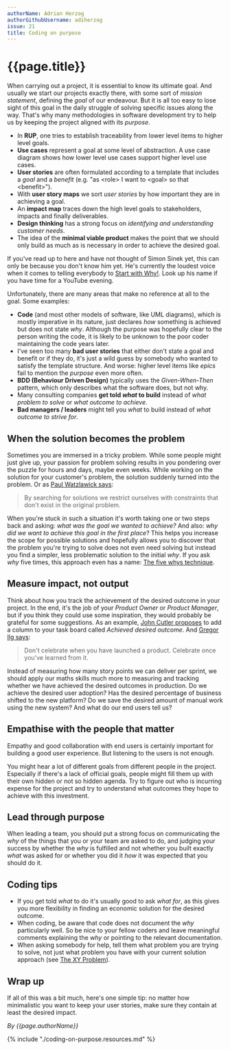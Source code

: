 ```yaml
---
authorName: Adrian Herzog
authorGithubUsername: adiherzog
issue: 21
title: Coding on purpose
---
```

# {{page.title}}

When carrying out a project, it is essential to know its ultimate goal. And usually we start our projects exactly there, with some sort of *mission statement*, defining the *goal* of our endeavour. But it is all too easy to lose sight of this goal in the daily struggle of solving specific issues along the way. That's why many methodologies in software development try to help us by keeping the project aligned with its *purpose*.

* In **RUP**, one tries to establish traceability from lower level items to higher level goals.
* **Use cases** represent a goal at some level of abstraction. A use case diagram shows how lower level use cases support higher level use cases.
* **User stories** are often formulated according to a template that includes a *goal* and a *benefit* (e.g. "as &lt;role&gt; I want to &lt;goal&gt; so that &lt;benefit&gt;").
* With **user story maps** we sort *user stories* by how important they are in achieving a goal.
* An **impact map** traces down the high level goals to stakeholders, impacts and finally deliverables.
* **Design thinking** has a strong focus on *identifying and understanding customer needs*.
* The idea of the **minimal viable product** makes the point that we should only build as much as is necessary in order to achieve the desired goal.

If you've read up to here and have not thought of Simon Sinek yet, this can only be because you don't know him yet. He's currently the loudest voice when it comes to telling everybody to [Start with Why!](https://startwithwhy.com/). Look up his name if you have time for a YouTube evening.

Unfortunately, there are many areas that make no reference at all to the goal. Some examples:

* **Code** (and most other models of software, like UML diagrams), which is mostly imperative in its nature, just declares *how* something is achieved but does not state *why*. Although the purpose was hopefully clear to the person writing the code, it is likely to be unknown to the poor coder maintaining the code years later.
* I've seen too many **bad user stories** that either don't state a goal and benefit or if they do, it's just a wild guess by somebody who wanted to satisfy the template structure. And worse: higher level items like *epics* fail to mention the *purpose* even more often.
* **BDD (Behaviour Driven Design)** typically uses the *Given-When-Then* pattern, which only describes what the software does, but not why.
* Many consulting companies **get told *what* to build** instead of *what problem to solve* or *what outcome to achieve*.
* **Bad managers / leaders** might tell you *what* to build instead of *what outcome to strive for*.

## When the solution becomes the problem

Sometimes you are immersed in a tricky problem. While some people might just give up, your passion for problem solving results in you pondering over the puzzle for hours and days, maybe even weeks. While working on the solution for your customer's problem, the solution suddenly turned into the problem. Or as [Paul Watzlawick says](https://www.youtube.com/watch?v=7etsh4HwG78):

> By searching for solutions we restrict ourselves with constraints that don't exist in the original problem.

When you're stuck in such a situation it's worth taking one or two steps back and asking: *what was the goal we wanted to achieve?* And also: *why did we want to achieve this goal in the first place*? This helps you increase the scope for possible solutions and hopefully allows you to discover that the problem you're trying to solve does not even need solving but instead you find a simpler, less problematic solution to the initial *why*. If you ask *why* five times, this approach even has a name: [The five whys technique](https://en.wikipedia.org/wiki/5_Whys).

## Measure impact, not output

Think about how you track the achievement of the desired outcome in your project. In the end, it's the job of your *Product Owner* or *Product Manager*, but if you think they could use some inspiration, they would probably be grateful for some suggestions. As an example, [John Cutler proposes](https://twitter.com/johncutlefish/status/775523444385382400) to add a column to your task board called *Achieved desired outcome*. And [Gregor Ilg says](https://twitter.com/_gregorilg/status/884663883172110336):

> Don't celebrate when you have launched a product. Celebrate once you've learned from it.

Instead of measuring how many story points we can deliver per sprint, we should apply our maths skills much more to measuring and tracking whether we have achieved the desired outcomes in production. Do we achieve the desired user adoption? Has the desired percentage of business shifted to the new platform? Do we save the desired amount of manual work using the new system? And what do our end users tell us?

## Empathise with the people that matter

Empathy and good collaboration with end users is certainly important for building a good user experience. But listening to the users is not enough.

You might hear a lot of different goals from different people in the project. Especially if there's a lack of official goals, people might fill them up with their own hidden or not so hidden agenda. Try to figure out who is incurring expense for the project and try to understand what outcomes they hope to achieve with this investment.

## Lead through purpose

When leading a team, you should put a strong focus on communicating the *why* of the things that you or your team are asked to do, and judging your success by whether the *why* is fulfilled and not whether you built exactly *what* was asked for or whether you did it *how* it was expected that you should do it.

## Coding tips

* If you get told *what* to do it's usually good to ask *what for*, as this gives you more flexibility in finding an economic solution for the desired outcome.
* When coding, be aware that code does not document the *why* particularly well. So be nice to your fellow coders and leave meaningful comments explaining the *why* or pointing to the relevant documentation.
* When asking somebody for help, tell them what problem you are trying to solve, not just what problem you have with your current solution approach (see [The XY Problem](http://xyproblem.info/)).

## Wrap up

If all of this was a bit much, here's one simple tip: no matter how minimalistic you want to keep your user stories, make sure they contain at least the desired impact.

*By {{page.authorName}}*


{% include "./coding-on-purpose.resources.md" %}